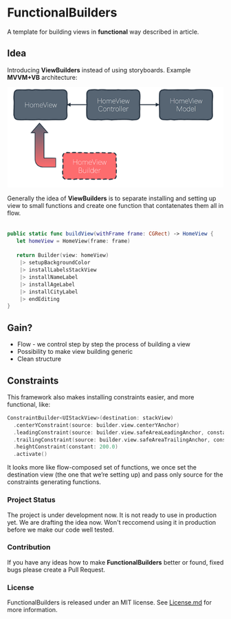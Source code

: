 # FunctionalBuilders

A template for building views in **functional** way described in article.

## Idea 

Introducing **ViewBuilders** instead of using storyboards. Example **MVVM+VB** architecture:

<p align="center">
  <img src="resources/architecture.png" alt="Architecture"/>
</p>

Generally the idea of **ViewBuilders** is to separate installing and setting up view to small functions and create one function that contatenates them all in flow. 

```swift

public static func buildView(withFrame frame: CGRect) -> HomeView {
   let homeView = HomeView(frame: frame)
   
   return Builder(view: homeView)
   	|> setupBackgroundColor
   	|> installLabelsStackView
   	|> installNameLabel
   	|> installAgeLabel
   	|> installCityLabel
   	|> endEditing
}
```

## Gain?

- Flow - we control step by step the process of building a view 
- Possibility to make view building generic 
- Clean structure 

## Constraints 

This framework also makes installing constraints easier, and more functional, like: 

```swift
ConstraintBuilder<UIStackView>(destination: stackView)
  .centerYConstraint(source: builder.view.centerYAnchor)
  .leadingConstraint(source: builder.view.safeAreaLeadingAnchor, constant: 15.0)
  .trailingConstraint(source: builder.view.safeAreaTrailingAnchor, constant: 15.0)
  .heightConstraint(constant: 200.0)
  .activate()
```

It looks more like flow-composed set of functions, we once set the destination view (the one that we’re setting up) and pass only source for the constraints generating functions.


### Project Status

The project is under development now. It is not ready to use in production yet. We are drafting the idea now. Won't reccomend using it in production before we make our code well tested.

### Contribution

If you have any ideas how to make **FunctionalBuilders** better or found, fixed bugs please create a Pull Request.

### License

FunctionalBuilders is released under an MIT license. See [License.md](LICENSE.md) for more information.
